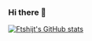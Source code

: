 ### Hi there 👋

<!--
**ftshijt/ftshijt** is a ✨ _special_ ✨ repository because its `README.md` (this file) appears on your GitHub profile.

Here are some ideas to get you started:

- 🔭 I’m currently working on ...
- 🌱 I’m currently learning ...
- 👯 I’m looking to collaborate on ...
- 🤔 I’m looking for help with ...
- 💬 Ask me about ...
- 📫 How to reach me: ...
- 😄 Pronouns: ...
- ⚡ Fun fact: ...
-->

[![Ftshijt's GitHub stats](https://github-readme-stats.vercel.app/api?username=ftshijt&count_private=true&show_icons=true&theme=radical)
](https://github.com/anuraghazra/github-readme-stats)
